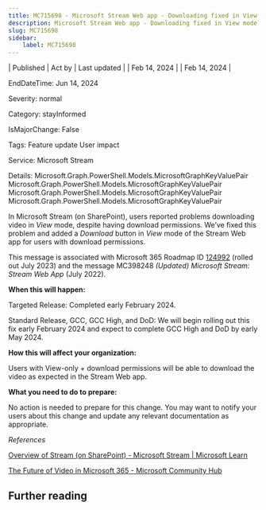 ```yaml
---
title: MC715698 - Microsoft Stream Web app - Downloading fixed in View mode
description: Microsoft Stream Web app - Downloading fixed in View mode
slug: MC715698
sidebar:
    label: MC715698
---
```


| Published | Act by | Last updated |
| Feb 14, 2024 |  | Feb 14, 2024 |

EndDateTime: Jun 14, 2024

Severity: normal

Category: stayInformed

IsMajorChange: False

Tags: Feature update User impact

Service: Microsoft Stream

Details: Microsoft.Graph.PowerShell.Models.MicrosoftGraphKeyValuePair Microsoft.Graph.PowerShell.Models.MicrosoftGraphKeyValuePair Microsoft.Graph.PowerShell.Models.MicrosoftGraphKeyValuePair Microsoft.Graph.PowerShell.Models.MicrosoftGraphKeyValuePair

<p>In Microsoft Stream (on SharePoint), users reported problems downloading video in <i>View</i> mode, despite having download permissions. We’ve fixed this problem and added a <i>Download </i>button in <i>View</i> mode of the Stream Web app for users with download permissions.</p><p>This message is associated with Microsoft 365 Roadmap ID <a href="https://www.microsoft.com/microsoft-365/roadmap?filters=Microsoft%20Stream&amp;searchterms=124992" target="_blank">124992</a> (rolled out July 2023) and the message MC398248 <i>(Updated) Microsoft Stream: Stream Web App</i> (July 2022).</p><p><b>When this will happen:</b>
</p><p>Targeted Release: Completed early February 2024.</p><p>Standard Release, GCC, GCC High, and DoD: We will begin rolling out this fix early February 2024 and expect to complete GCC High and DoD by early May 2024.</p><p><b>How this will affect your organization:</b>
</p><p>Users with View-only + download permissions will be able to download the video as expected in the Stream Web app.</p><p><b>What you need to do to prepare:</b>
</p><p>No action is needed to prepare for this change. You may want to notify your users about this change and update any relevant documentation as appropriate.</p><p><i>References</i></span></p><p><a href="https://learn.microsoft.com/stream/streamnew/new-stream" target="_blank">Overview of Stream (on SharePoint) - Microsoft Stream | Microsoft Learn</a></p><p><a href="https://techcommunity.microsoft.com/t5/microsoft-stream-blog/microsoft-stream-the-future-of-video-in-microsoft-365/ba-p/3969156" target="_blank">The Future of Video in Microsoft 365 - Microsoft Community Hub</a></p>

## Further reading
